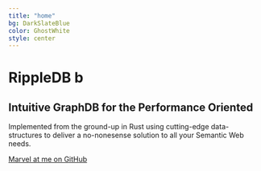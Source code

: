 ```yaml
---
title: "home"
bg: DarkSlateBlue 
color: GhostWhite
style: center
---
```


<span class="fa-stack subtlecircle" style="font-size:100px; background:rgba(255,166,0,0.1)">
  <i class="fa fa-circle fa-stack-2x text-white"></i>
  <i class="fab fa-connectdevelop fa-stack-1x text-orange"></i>
</span>

# RippleDB b

## Intuitive GraphDB for the Performance Oriented

Implemented from the ground-up in Rust using cutting-edge data-structures to deliver a no-nonesense solution to all your Semantic Web needs.

<span id="forkongithub">
  <a href="{{ site.source_link }}" class="bg-blue">
    Marvel at me on GitHub
  </a>
</span>
